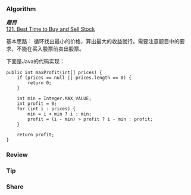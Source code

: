 ### Algorithm

 ***题目***  
[121. Best Time to Buy and Sell Stock](https://leetcode.com/problems/best-time-to-buy-and-sell-stock/) 

基本思路：
循环找出最小的价格，算出最大的收益就行。需要注意题目中的要求，不能在买入股票前卖出股票。

下面是Java的代码实现：

```
public int maxProfit(int[] prices) {
    if (prices == null || prices.length == 0) {
        return 0;
    }

    int min = Integer.MAX_VALUE;
    int profit = 0;
    for (int i : prices) {
        min = i < min ? i : min;
        profit = (i - min) > profit ? i - min : profit;
    }

    return profit;
}
```

### Review

### Tip

### Share